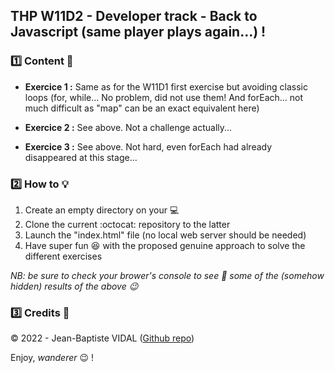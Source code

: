 ## THP W11D2 - Developer track - Back to Javascript (same player plays again...) !

### :one: Content :scroll:

- **Exercice 1 :** Same as for the W11D1 first exercise but avoiding classic loops (for, while... No problem, did not use them! And forEach... not much difficult as "map" can be an exact equivalent here)

- **Exercice 2 :** See above. Not a challenge actually...

- **Exercice 3 :** See above. Not hard, even forEach had already disappeared at this stage...

### :two: How to :bulb:

1. Create an empty directory on your :computer:
2. Clone the current :octocat: repository to the latter
3. Launch the "index.html" file (no local web server should be needed)
4. Have super fun :satisfied: with the proposed genuine approach to solve the different exercises

_NB: be sure to check your brower's console to see :eyes: some of the (somehow hidden) results of the above :wink:_

### :three: Credits :closed_lock_with_key:

&copy; 2022 - Jean-Baptiste VIDAL ([Github repo](https://github.com/GibbZ-78))

Enjoy, _wanderer_ :wink: !
